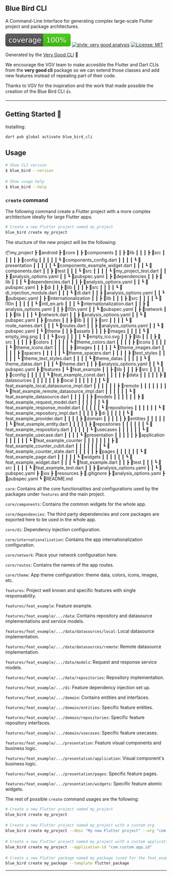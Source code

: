## Blue Bird CLI

A Command-Line Interface for generating complex large-scale Flutter project and package architectures.

![coverage][coverage_badge]
[![style: very good analysis][very_good_analysis_badge]][very_good_analysis_link]
[![License: MIT][license_badge]][license_link]

Generated by the [Very Good CLI][very_good_cli_link] 🤖

We encourage the VGV team to make accesible the Flutter and Dart CLIs from the **very good cli** package so we can extend those classes and add new features instead of repeating part of their code.

Thanks to VGV for the inspiration and the work that made possible the creation of the Blue Bird CLI 👍.

---

## Getting Started 🚀

Installing:

```sh
dart pub global activate blue_bird_cli
```

## Usage

```sh
# Show CLI version
$ blue_bird --version

# Show usage help
$ blue_bird --help
```

### `create` command

The following command create a Flutter project with a more complex architecture ideally for large Flutter apps.

```sh
# Create a new Flutter project named my_project
blue_bird create my_project
```

The stucture of the new project will be the following:

📦my_project
 ┣ 📂android
 ┣ 📂core
 ┃ ┣ 📂components
 ┃ ┃ ┣ 📂lib
 ┃ ┃ ┃ ┣ 📂src
 ┃ ┃ ┃ ┃ ┣ 📂config
 ┃ ┃ ┃ ┃ ┃ ┗ 📜components_config.dart
 ┃ ┃ ┃ ┃ ┗ 📂presentation
 ┃ ┃ ┃ ┃ ┃ ┗ 📜components_example_widget.dart
 ┃ ┃ ┃ ┗ 📜components.dart
 ┃ ┃ ┣ 📂test
 ┃ ┃ ┃ ┗ 📂src
 ┃ ┃ ┃ ┃ ┗ 📜my_project_test.dart
 ┃ ┃ ┣ 📜analysis_options.yaml
 ┃ ┃ ┗ 📜pubspec.yaml
 ┃ ┣ 📂dependencies
 ┃ ┃ ┣ 📂lib
 ┃ ┃ ┃ ┗ 📜dependencies.dart
 ┃ ┃ ┣ 📜analysis_options.yaml
 ┃ ┃ ┗ 📜pubspec.yaml
 ┃ ┣ 📂di
 ┃ ┃ ┣ 📂lib
 ┃ ┃ ┃ ┣ 📂src
 ┃ ┃ ┃ ┃ ┗ 📜di_injection_module.dart
 ┃ ┃ ┃ ┗ 📜di.dart
 ┃ ┃ ┣ 📜analysis_options.yaml
 ┃ ┃ ┗ 📜pubspec.yaml
 ┃ ┣ 📂internationalization
 ┃ ┃ ┣ 📂lib
 ┃ ┃ ┃ ┣ 📂src
 ┃ ┃ ┃ ┃ ┗ 📂l10n
 ┃ ┃ ┃ ┃ ┃ ┗ 📜intl_en.arb
 ┃ ┃ ┃ ┗ 📜internationalization.dart
 ┃ ┃ ┣ 📜analysis_options.yaml
 ┃ ┃ ┣ 📜l10n.yaml
 ┃ ┃ ┗ 📜pubspec.yaml
 ┃ ┣ 📂network
 ┃ ┃ ┣ 📂lib
 ┃ ┃ ┃ ┗ 📜network.dart
 ┃ ┃ ┣ 📜analysis_options.yaml
 ┃ ┃ ┗ 📜pubspec.yaml
 ┃ ┣ 📂routes
 ┃ ┃ ┣ 📂lib
 ┃ ┃ ┃ ┣ 📂src
 ┃ ┃ ┃ ┃ ┗ 📜route_names.dart
 ┃ ┃ ┃ ┗ 📜routes.dart
 ┃ ┃ ┣ 📜analysis_options.yaml
 ┃ ┃ ┗ 📜pubspec.yaml
 ┃ ┗ 📂theme
 ┃ ┃ ┣ 📂assets
 ┃ ┃ ┃ ┣ 📂images
 ┃ ┃ ┃ ┃ ┗ 📜empty_img.png
 ┃ ┃ ┃ ┗ 📂svg
 ┃ ┃ ┃ ┃ ┗ 📜empty_ico.svg
 ┃ ┃ ┣ 📂lib
 ┃ ┃ ┃ ┣ 📂src
 ┃ ┃ ┃ ┃ ┣ 📂colors
 ┃ ┃ ┃ ┃ ┃ ┗ 📜theme_colors.dart
 ┃ ┃ ┃ ┃ ┣ 📂icons
 ┃ ┃ ┃ ┃ ┃ ┗ 📜theme_icons.dart
 ┃ ┃ ┃ ┃ ┣ 📂images
 ┃ ┃ ┃ ┃ ┃ ┗ 📜theme_images.dart
 ┃ ┃ ┃ ┃ ┣ 📂spacers
 ┃ ┃ ┃ ┃ ┃ ┗ 📜theme_spacers.dart
 ┃ ┃ ┃ ┃ ┣ 📂text_styles
 ┃ ┃ ┃ ┃ ┃ ┗ 📜theme_text_styles.dart
 ┃ ┃ ┃ ┃ ┗ 📂theme_datas
 ┃ ┃ ┃ ┃ ┃ ┗ 📜theme_datas.dart
 ┃ ┃ ┃ ┗ 📜theme.dart
 ┃ ┃ ┣ 📜analysis_options.yaml
 ┃ ┃ ┗ 📜pubspec.yaml
 ┣ 📂features
 ┃ ┗ 📂feat_example
 ┃ ┃ ┣ 📂lib
 ┃ ┃ ┃ ┣ 📂src
 ┃ ┃ ┃ ┃ ┣ 📂config
 ┃ ┃ ┃ ┃ ┃ ┗ 📜feat_example_const.dart
 ┃ ┃ ┃ ┃ ┣ 📂data
 ┃ ┃ ┃ ┃ ┃ ┣ 📂datasources
 ┃ ┃ ┃ ┃ ┃ ┃ ┣ 📂local
 ┃ ┃ ┃ ┃ ┃ ┃ ┃ ┗ 📜feat_example_local_datasource_impl.dart
 ┃ ┃ ┃ ┃ ┃ ┃ ┣ 📂remote
 ┃ ┃ ┃ ┃ ┃ ┃ ┃ ┗ 📜feat_example_remote_datasource_impl.dart
 ┃ ┃ ┃ ┃ ┃ ┃ ┗ 📜feat_example_datasource.dart
 ┃ ┃ ┃ ┃ ┃ ┣ 📂models
 ┃ ┃ ┃ ┃ ┃ ┃ ┣ 📜feat_example_request_model.dart
 ┃ ┃ ┃ ┃ ┃ ┃ ┗ 📜feat_example_response_model.dart
 ┃ ┃ ┃ ┃ ┃ ┗ 📂repositories
 ┃ ┃ ┃ ┃ ┃ ┃ ┗ 📜feat_example_repository_impl.dart
 ┃ ┃ ┃ ┃ ┣ 📂di
 ┃ ┃ ┃ ┃ ┃ ┗ 📜feat_example_provider.dart
 ┃ ┃ ┃ ┃ ┣ 📂domain
 ┃ ┃ ┃ ┃ ┃ ┣ 📂entities
 ┃ ┃ ┃ ┃ ┃ ┃ ┗ 📜feat_example_entity.dart
 ┃ ┃ ┃ ┃ ┃ ┣ 📂repositories
 ┃ ┃ ┃ ┃ ┃ ┃ ┗ 📜feat_example_respository.dart
 ┃ ┃ ┃ ┃ ┃ ┗ 📂usecases
 ┃ ┃ ┃ ┃ ┃ ┃ ┗ 📜feat_example_usecase.dart
 ┃ ┃ ┃ ┃ ┗ 📂presentation
 ┃ ┃ ┃ ┃ ┃ ┣ 📂application
 ┃ ┃ ┃ ┃ ┃ ┃ ┗ 📂feat_example_counter
 ┃ ┃ ┃ ┃ ┃ ┃ ┃ ┣ 📜feat_example_counter_cubit.dart
 ┃ ┃ ┃ ┃ ┃ ┃ ┃ ┗ 📜feat_example_counter_state.dart
 ┃ ┃ ┃ ┃ ┃ ┣ 📂pages
 ┃ ┃ ┃ ┃ ┃ ┃ ┗ 📜feat_example_page.dart
 ┃ ┃ ┃ ┃ ┃ ┗ 📂widgets
 ┃ ┃ ┃ ┃ ┃ ┃ ┗ 📜feat_example_widget.dart
 ┃ ┃ ┃ ┗ 📜feat_example.dart
 ┃ ┃ ┣ 📂test
 ┃ ┃ ┃ ┗ 📂src
 ┃ ┃ ┃ ┃ ┗ 📜feat_example_test.dart
 ┃ ┃ ┣ 📜analysis_options.yaml
 ┃ ┃ ┗ 📜pubspec.yaml
 ┣ 📂ios
 ┣ 📂resources
 ┣ 📜.gitignore
 ┣ 📜analysis_options.yaml
 ┣ 📜pubspec.yaml
 ┗ 📜README.md

`core`: Contains all the core functionalities and configurations used by the packages under `features` and the main project.

`core/components`: Contains the common widgets for the whole app.

`core/dependencies`: The third party dependencies and core packages are exported here to be used in the whole app.

`core/di`: Dependency injection configuration.

`core/internationalization`: Contains the app internationalization configuration.

`core/network`: Place your network configuration here.

`core/routes`: Contains the names of the app routes.

`core/theme`: App theme configuration: theme data, colors, icons, images, etc.

`features`: Project well known and specific features with single responsability.

`features/feat_example`: Feature example.

`features/feat_example/.../data`: Contains repository and datasource implementations and service models.

`features/feat_example/.../data/datasources/local`: Local datasource implementation.

`features/feat_example/.../data/datasources/remote`: Remote datasource implementation.

`features/feat_example/.../data/models`: Request and response service models.

`features/feat_example/.../data/repositories`: Repository implementation.

`features/feat_example/.../di`: Feature dependency injection set up.

`features/feat_example/.../domain`: Contains entities and interfaces.

`features/feat_example/.../domain/entities`: Specific feature entities.

`features/feat_example/.../domain/repositories`: Specific feature repository interfaces.

`features/feat_example/.../domain/usecases`: Specific feature usecases.

`features/feat_example/.../presentation`: Feature visual components and business logic.

`features/feat_example/.../presentation/application`: Visual component's business logic.

`features/feat_example/.../presentation/pages`: Specific feature pages.

`features/feat_example/.../presentation/widgets`: Specific feature atomic widgets.

The rest of possible `create` command usages are the following:

```sh
# Create a new Flutter project named my_project
blue_bird create my_project

# Create a new Flutter project named my_project with a custom org
blue_bird create my_project --desc "My new Flutter project" --org "com.custom.org"

# Create a new Flutter project named my_project with a custom application id
blue_bird create my_project --application-id "com.custom.app.id"

# Create a new Flutter package named my_package (used for the feat_example package generation)
blue_bird create my_package --template flutter_package
```

---

[coverage_badge]: coverage_badge.svg
[license_badge]: https://img.shields.io/badge/license-MIT-blue.svg
[license_link]: https://opensource.org/licenses/MIT
[very_good_analysis_badge]: https://img.shields.io/badge/style-very_good_analysis-B22C89.svg
[very_good_analysis_link]: https://pub.dev/packages/very_good_analysis
[very_good_cli_link]: https://github.com/VeryGoodOpenSource/very_good_cli